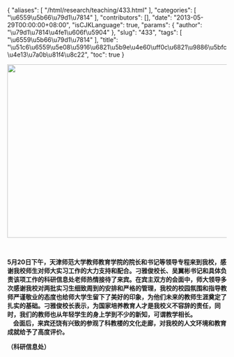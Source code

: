 {
    "aliases": [
        "/html/research/teaching/433.html"
    ],
    "categories": [
        "\u6559\u5b66\u79d1\u7814"
    ],
    "contributors": [],
    "date": "2013-05-29T00:00:00+08:00",
    "isCJKLanguage": true,
    "params": {
        "author": "\u79d1\u7814\u4fe1\u606f\u5904"
    },
    "slug": "433",
    "tags": [
        "\u6559\u5b66\u79d1\u7814"
    ],
    "title": "\u51c6\u6559\u5e08\u5916\u6821\u5b9e\u4e60\uff0c\u6821\u9886\u5bfc\u4e13\u7a0b\u81f4\u8c22",
    "toc": true
}

<img
    src="https://cdn.tfls.online/mirror/full/56a2335ed252f40dfdf50f83fe8d6ef0d30ce397.jpg"
    style="display:block;margin-left:auto;margin-right:auto;"
    decoding="async"
    fetchpriority="auto"
    loading="lazy"
    height="397"
    width="600"
/>

 

**5月20日下午，天津师范大学教师教育学院的院长和书记等领导专程来到我校，感谢我校师生对师大实习工作的大力支持和配合。刁雅俊校长、吴翼彬书记和具体负责该项工作的科研信息处老师热情接待了来宾。在宾主双方的会面中，师大领导多次感谢我校对两批实习生细致周到的安排和严格的管理，我校的校园氛围和指导教师严谨敬业的态度也给师大学生留下了美好的印象，为他们未来的教师生涯奠定了扎实的基础。刁雅俊校长表示，为国家培养教育人才是我校义不容辞的责任，同时，我们的教师也从年轻学生的身上学到不少的新知，可谓教学相长。  
    会面后，来宾还饶有兴致的参观了科教楼的文化走廊，对我校的人文环境和教育成就给予了高度评价。**

**（科研信息处）**

